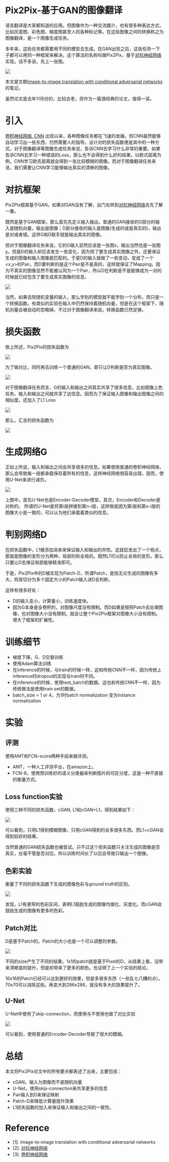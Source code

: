 # Pix2Pix-基于GAN的图像翻译

语言翻译是大家都知道的应用。但图像作为一种交流媒介，也有很多种表达方式，比如灰度图、彩色图、梯度图甚至人的各种标记等。在这些图像之间的转换称之为图像翻译，是一个图像生成任务。

多年来，这些任务都需要用不同的模型去生成。在GAN出现之后，这些任务一下子都可以用同一种框架来解决。这个算法的名称叫做Pix2Pix，基于[对抗神经网络](http://blog.csdn.net/stdcoutzyx/article/details/53151038)实现。话不多说，先上一张图。

![](https://raw.githubusercontent.com/stdcoutzyx/Blogs/master/blog2017/pix2pix/1.png)

本文是文献[Image-to-image translation with conditional adversarial networks](https://arxiv.org/pdf/1611.07004.pdf)的笔记。

虽然论文是去年11月份的，比较古老，但作为一篇很经典的论文，值得一读。


# 引入

[卷积神经网络, CNN](http://blog.csdn.net/stdcoutzyx/article/details/41596663) 出现以来，各种图像任务都在飞速的发展。但CNN虽然能够自动学习出一些东西，仍然需要人的指导。设计对的损失函数便是其中的一种方式，对于图像翻译等图像生成任务来说，告诉CNN去学习什么非常的重要。如果告诉CNN去学习一种错误的Loss，那么也不会得到什么好的结果。以欧式距离为例，CNN学习欧氏距离就会得到一张比较模糊的图像。而对于图像翻译任务来说，我们需要让CNN学习能够输出真实的清晰的图像。

# 对抗框架

Pix2Pix框架基于GAN，如果对GAN没有了解，出门左转到[对抗神经网络](http://blog.csdn.net/stdcoutzyx/article/details/53151038)去先了解一番。

既然是基于GAN框架，那么首先先定义输入输出。普通的GAN接收的G部分的输入是随机向量，输出是图像；D部分接收的输入是图像(生成的或是真实的)，输出是对或者错。这样G和D联手就能输出真实的图像。

但对于图像翻译任务来说，它的G输入显然应该是一张图x，输出当然也是一张图y。但是D的输入却应该发生一些变化，因为除了要生成真实图像之外，还要保证生成的图像和输入图像是匹配的。于是D的输入就做了一些变动，变成了一个<x,y>的Pair。而D要判断的是这个Pair是不是真的，这样就保证了Mapping。因为不真实的图像显然不能被认同为一个Pair，所以D在判断是不是能够成为一对的时候就已经包含了要生成真实图像的信息。

![](https://raw.githubusercontent.com/stdcoutzyx/Blogs/master/blog2017/pix2pix/2.png)

当然，如果去除随机变量的输入，那么学到的模型就不能学到一个分布，而只是一个转换函数。有类似的实验在输入中仍然保持着随机向量，但是在这个框架下，随机向量会被自动的忽略掉。不过对于图像翻译来说，转换函数已然足够。

# 损失函数

依上所述，Pix2Pix的损失函数为

![](https://raw.githubusercontent.com/stdcoutzyx/Blogs/master/blog2017/pix2pix/4.png)

为了做对比，同时再去训练一个普通的GAN，即只让D判断是否为真实图像。

![](https://raw.githubusercontent.com/stdcoutzyx/Blogs/master/blog2017/pix2pix/5.png)

对于图像翻译任务而言，G的输入和输出之间其实共享了很多信息，比如图像上色任务，输入和输出之间就共享了边信息。因而为了保证输入图像和输出图像之间的相似度。还加入了L1 Loss

![](https://raw.githubusercontent.com/stdcoutzyx/Blogs/master/blog2017/pix2pix/6.png)

那么，汇总的损失函数为

![](https://raw.githubusercontent.com/stdcoutzyx/Blogs/master/blog2017/pix2pix/7.png)

# 生成网络G

正如上所说，输入和输出之间会共享很多的信息。如果使用普通的卷积神经网络，那么会导致每一层都承载保存着所有的信息，这样神经网络很容易出错，因而，使用U-Net来进行减负。

![](3.png)

上图中，首先U-Net也是Encoder-Decoder模型，其次，Encoder和Decoder是对称的。
所谓的U-Net是将第i层拼接到第n-i层，这样做是因为第i层和第n-i层的图像大小是一致的，可以认为他们承载着类似的信息。

# 判别网络D

在损失函数中，L1被添加进来来保证输入和输出的共性。这就启发出了一个观点，那就是图像的变形分为两种，局部的和全局的。既然L1可以防止全局的变形。那么只要让D去保证局部能够精准即可。

于是，Pix2Pix中的D被实现为Patch-D，所谓Patch，是指无论生成的图像有多大，将其切分为多个固定大小的Patch输入进D去判断。

这样有很多好处：

- D的输入变小，计算量小，训练速度快。
- 因为G本身是全卷积的，对图像尺度没有限制。而D如果是按照Patch去处理图像，也对图像大小没有限制。就会让整个Pix2Pix框架对图像大小没有限制。增大了框架的扩展性。

# 训练细节

- 梯度下降，G、D交替训练
- 使用Adam算法训练
- 在inference的时候，与train的时候一样，这和传统CNN不一样，因为传统上inference时dropout的实现与train时不同。
- 在inference的时候，使用test_batch的数据。这也和传统CNN不一样，因为传统做法是使用train set的数据。
- batch_size = 1 or 4，为1时batch normalization 变为instance normalization

# 实验

## 评测

使用AMT和FCN-score两种手段来做评测。

- AMT，一种人工评测平台，在amazon上。
- FCN-8，使用预训练好的语义分类器来判断图片的可区分度，这是一种不直接的衡量方式。


## Loss function实验

使用三种不同的损失函数，cGAN, L1和cGAN+L1，得到结果如下：

![](https://raw.githubusercontent.com/stdcoutzyx/Blogs/master/blog2017/pix2pix/8.png)

可以看到，只用L1得到模糊图像，只用cGAN得到的会多很多东西。而L1+cGAN会得到较好的结果。

当然普通的GAN损失函数也被尝试。只不过这个损失函数只关注生成的图像是否真实，丝毫不管是否对应。所以训练时间长了以后会导致只输出一个图像。

## 色彩实验

衡量了不同的损失函数下生成的图像色彩与ground truth的区别。

![](https://raw.githubusercontent.com/stdcoutzyx/Blogs/master/blog2017/pix2pix/9.png)

发现，L1有更窄的色彩区间，表明L1鼓励生成的图像均值化、灰度化。而cGAN会鼓励生成的图像有更多的色彩。

## Patch对比

D是基于Patch的，Patch的大小也是一个可以调整的参数。

![](https://raw.githubusercontent.com/stdcoutzyx/Blogs/master/blog2017/pix2pix/10.png)

不同的size产生了不同的结果。1x1的patch就是基于Pixel的D，从结果上看，没带来清晰度的提升，但是却带来了更多的颜色。也证明了上一个实验的结论。

16x16的Patch已经可以达到更好的效果，但是多很多东西（一些乱七八糟的点）。70x70可以消除这些。再变大到286x286，就没有多大的效果提升了。

## U-Net

U-Net中使用了skip-connection，而使用与不使用也做了对比实验

![](https://raw.githubusercontent.com/stdcoutzyx/Blogs/master/blog2017/pix2pix/11.png)

可以看到，使用普通的Encoder-Decoder导致了很大的模糊。

# 总结

本文将Pix2Pix论文中的所有要点都表述了出来，主要包括：

- cGAN，输入为图像而不是随机向量
- U-Net，使用skip-connection来共享更多的信息
- Pair输入到D来保证映射
- Patch-D来降低计算量提升效果
- L1损失函数的加入来保证输入和输出之间的一致性。


# Reference

- [1]. Image-to-image translation with conditional adversarial networks
- [2]. [对抗神经网络](http://blog.csdn.net/stdcoutzyx/article/details/53151038)
- [3]. [卷积神经网络](http://blog.csdn.net/stdcoutzyx/article/details/41596663)